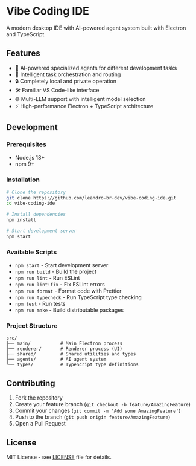 # Vibe Coding IDE

A modern desktop IDE with AI-powered agent system built with Electron and TypeScript.

## Features

- 🤖 AI-powered specialized agents for different development tasks
- 🎯 Intelligent task orchestration and routing
- 🔒 Completely local and private operation
- 🛠️ Familiar VS Code-like interface
- 🌐 Multi-LLM support with intelligent model selection
- ⚡ High-performance Electron + TypeScript architecture

## Development

### Prerequisites

- Node.js 18+
- npm 9+

### Installation

```bash
# Clone the repository
git clone https://github.com/leandro-br-dev/vibe-coding-ide.git
cd vibe-coding-ide

# Install dependencies
npm install

# Start development server
npm start
```

### Available Scripts

- `npm start` - Start development server
- `npm run build` - Build the project
- `npm run lint` - Run ESLint
- `npm run lint:fix` - Fix ESLint errors
- `npm run format` - Format code with Prettier
- `npm run typecheck` - Run TypeScript type checking
- `npm test` - Run tests
- `npm run make` - Build distributable packages

### Project Structure

```
src/
├── main/           # Main Electron process
├── renderer/       # Renderer process (UI)
├── shared/         # Shared utilities and types
├── agents/         # AI agent system
└── types/          # TypeScript type definitions
```

## Contributing

1. Fork the repository
2. Create your feature branch (`git checkout -b feature/AmazingFeature`)
3. Commit your changes (`git commit -m 'Add some AmazingFeature'`)
4. Push to the branch (`git push origin feature/AmazingFeature`)
5. Open a Pull Request

## License

MIT License - see [LICENSE](LICENSE) file for details.
